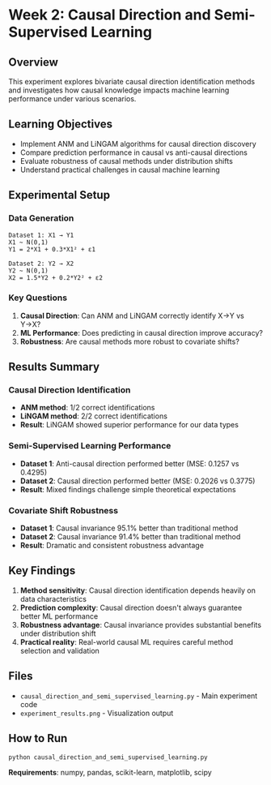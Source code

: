 # Week 2: Causal Direction and Semi-Supervised Learning

## Overview
This experiment explores bivariate causal direction identification methods and investigates how causal knowledge impacts machine learning performance under various scenarios.

## Learning Objectives
- Implement ANM and LiNGAM algorithms for causal direction discovery
- Compare prediction performance in causal vs anti-causal directions
- Evaluate robustness of causal methods under distribution shifts
- Understand practical challenges in causal machine learning

## Experimental Setup

### Data Generation
```
Dataset 1: X1 → Y1
X1 ~ N(0,1)
Y1 = 2*X1 + 0.3*X1² + ε1

Dataset 2: Y2 → X2  
Y2 ~ N(0,1)
X2 = 1.5*Y2 + 0.2*Y2² + ε2
```

### Key Questions
1. **Causal Direction**: Can ANM and LiNGAM correctly identify X→Y vs Y→X?
2. **ML Performance**: Does predicting in causal direction improve accuracy?
3. **Robustness**: Are causal methods more robust to covariate shifts?

## Results Summary

### Causal Direction Identification
- **ANM method**: 1/2 correct identifications
- **LiNGAM method**: 2/2 correct identifications
- **Result**: LiNGAM showed superior performance for our data types

### Semi-Supervised Learning Performance
- **Dataset 1**: Anti-causal direction performed better (MSE: 0.1257 vs 0.4295)
- **Dataset 2**: Causal direction performed better (MSE: 0.2026 vs 0.3775)
- **Result**: Mixed findings challenge simple theoretical expectations

### Covariate Shift Robustness
- **Dataset 1**: Causal invariance 95.1% better than traditional method
- **Dataset 2**: Causal invariance 91.4% better than traditional method
- **Result**: Dramatic and consistent robustness advantage

## Key Findings
1. **Method sensitivity**: Causal direction identification depends heavily on data characteristics
2. **Prediction complexity**: Causal direction doesn't always guarantee better ML performance
3. **Robustness advantage**: Causal invariance provides substantial benefits under distribution shift
4. **Practical reality**: Real-world causal ML requires careful method selection and validation

## Files
- `causal_direction_and_semi_supervised_learning.py` - Main experiment code
- `experiment_results.png` - Visualization output

## How to Run
```bash
python causal_direction_and_semi_supervised_learning.py
```

**Requirements**: numpy, pandas, scikit-learn, matplotlib, scipy
